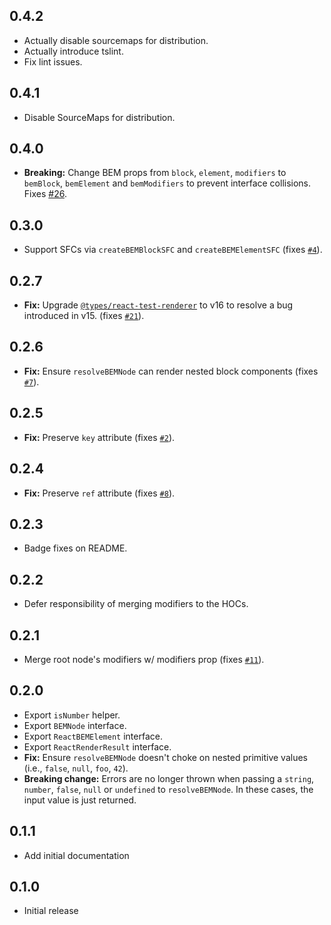 ## 0.4.2
- Actually disable sourcemaps for distribution.
- Actually introduce tslint.
- Fix lint issues.

## 0.4.1
- Disable SourceMaps for distribution.

## 0.4.0
- **Breaking:** Change BEM props from `block`, `element`, `modifiers` to `bemBlock`, `bemElement` and `bemModifiers` to prevent interface collisions. Fixes [#26](https://github.com/jedmao/react-bem/issues/26).

## 0.3.0
- Support SFCs via `createBEMBlockSFC` and `createBEMElementSFC` (fixes [`#4`](https://github.com/jedmao/react-bem/issues/21)).

## 0.2.7
- **Fix:** Upgrade [`@types/react-test-renderer`](https://www.npmjs.com/package/@types/react-test-renderer) to v16 to resolve a bug introduced in v15. (fixes [`#21`](https://github.com/jedmao/react-bem/issues/21)).

## 0.2.6
- **Fix:** Ensure `resolveBEMNode` can render nested block components (fixes [`#7`](https://github.com/jedmao/react-bem/issues/7)).

## 0.2.5
- **Fix:** Preserve `key` attribute (fixes [`#2`](https://github.com/jedmao/react-bem/issues/2)).

## 0.2.4
- **Fix:** Preserve `ref` attribute (fixes [`#8`](https://github.com/jedmao/react-bem/issues/8)).

## 0.2.3
- Badge fixes on README.

## 0.2.2
- Defer responsibility of merging modifiers to the HOCs.

## 0.2.1
- Merge root node's modifiers w/ modifiers prop (fixes [`#11`](https://github.com/jedmao/react-bem/issues/11)).

## 0.2.0
- Export `isNumber` helper.
- Export `BEMNode` interface.
- Export `ReactBEMElement` interface.
- Export `ReactRenderResult` interface.
- **Fix:** Ensure `resolveBEMNode` doesn't choke on nested primitive values (i.e., `false`, `null`, `foo`, `42`).
- **Breaking change:** Errors are no longer thrown when passing a `string`, `number`, `false`, `null` or `undefined` to `resolveBEMNode`. In these cases, the input value is just returned.

## 0.1.1
- Add initial documentation

## 0.1.0
- Initial release
